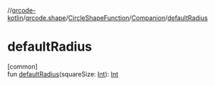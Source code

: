 //[qrcode-kotlin](../../../../index.md)/[qrcode.shape](../../index.md)/[CircleShapeFunction](../index.md)/[Companion](index.md)/[defaultRadius](default-radius.md)

# defaultRadius

[common]\
fun [defaultRadius](default-radius.md)(squareSize: [Int](https://kotlinlang.org/api/latest/jvm/stdlib/kotlin-stdlib/kotlin/-int/index.html)): [Int](https://kotlinlang.org/api/latest/jvm/stdlib/kotlin-stdlib/kotlin/-int/index.html)
